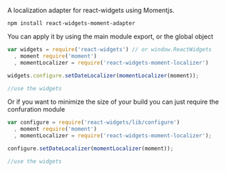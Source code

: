 
A localization adapter for react-widgets using Momentjs.

    npm install react-widgets-moment-adapter

You can apply it by using the main module export, or the global object

```js
var widgets = require('react-widgets') // or window.ReactWidgets
  , moment require('moment')
  , momentLocalizer = require('react-widgets-moment-localizer')

widgets.configure.setDateLocalizer(momentLocalizer(moment));

//use the widgets

```

Or if you want to minimize the size of your build you can just require the confuration module

```js
var configure = require('react-widgets/lib/configure')
  , moment require('moment')
  , momentLocalizer = require('react-widgets-moment-localizer');

configure.setDateLocalizer(momentLocalizer(moment));

//use the widgets

```
